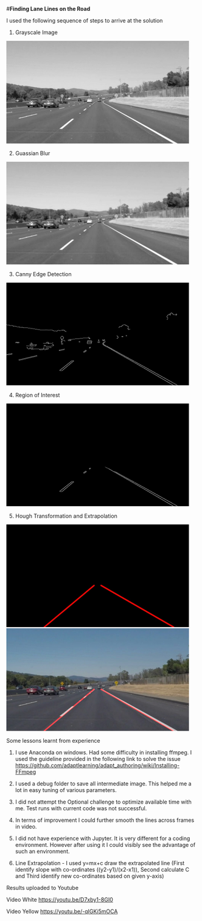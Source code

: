 #**Finding Lane Lines on the Road** 

I used the following sequence of steps to arrive at the solution

1) Grayscale Image 

<img src="https://github.com/shankarananth/CarND-LaneLines-P1/blob/master/debug_images/solidWhiteCurve.jpg1Gray.jpg" width="480" alt="Gray Image" />

2) Guassian Blur 

<img src="https://github.com/shankarananth/CarND-LaneLines-P1/blob/master/debug_images/solidWhiteCurve.jpg2Guass.jpg" width="480" alt="Guass Blur Image" />

3) Canny Edge Detection 

<img src="https://github.com/shankarananth/CarND-LaneLines-P1/blob/master/debug_images/solidWhiteCurve.jpg3Edge.jpg" width="480" alt="Canny Edge Detection Image" />

4) Region of Interest 

<img src="https://github.com/shankarananth/CarND-LaneLines-P1/blob/master/debug_images/solidWhiteCurve.jpg4Mask.jpg" width="480" alt="ROI Image" />

5) Hough Transformation and Extrapolation

<img src="https://github.com/shankarananth/CarND-LaneLines-P1/blob/master/debug_images/solidWhiteCurve.jpg5Hough.jpg" width="480" alt="Hough Image" />

<img src="https://github.com/shankarananth/CarND-LaneLines-P1/blob/master/debug_images/solidWhiteCurve.jpg6Weight.jpg" width="480" alt="Hough Image" />

Some lessons learnt from experience

1) I use Anaconda on windows. Had some difficulty in installing ffmpeg. I used the guideline provided in the following link to solve the issue https://github.com/adaptlearning/adapt_authoring/wiki/Installing-FFmpeg

2) I used a debug folder to save all intermediate image. This helped me a lot in easy tuning of various parameters.

3) I did not attempt the Optional challenge to optimize available time with me. Test runs with current code was not successful.

4) In terms of improvement I could further smooth the lines across frames in video.

5) I did not have experience with Jupyter. It is very different for a coding environment. However after using it I could visibly see the advantage of such an environment.

6) Line Extrapolation - I used y=mx+c draw the extrapolated line (First identify slope with co-ordinates ((y2-y1)/(x2-x1)), Second calculate C and Third identify new co-ordinates based on given y-axis)

Results uploaded to Youtube

Video White
https://youtu.be/D7xby1-8GI0

Video Yellow
https://youtu.be/-qIGKi5mOCA

